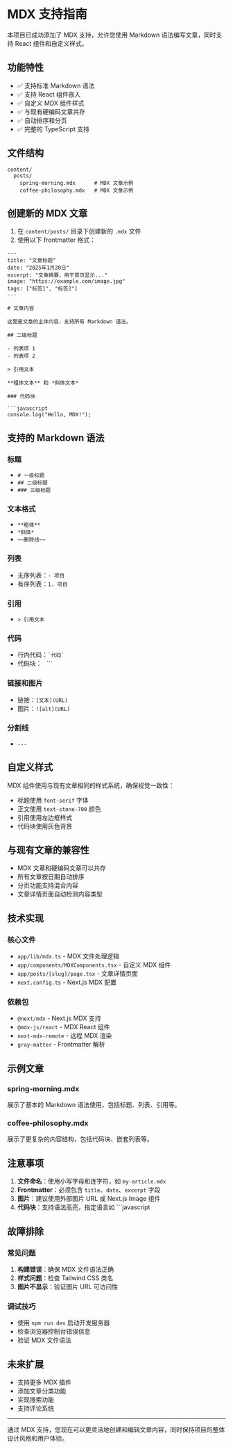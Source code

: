 # MDX 支持指南

本项目已成功添加了 MDX 支持，允许您使用 Markdown 语法编写文章，同时支持 React 组件和自定义样式。

## 功能特性

- ✅ 支持标准 Markdown 语法
- ✅ 支持 React 组件嵌入
- ✅ 自定义 MDX 组件样式
- ✅ 与现有硬编码文章共存
- ✅ 自动排序和分页
- ✅ 完整的 TypeScript 支持

## 文件结构

```
content/
  posts/
    spring-morning.mdx      # MDX 文章示例
    coffee-philosophy.mdx   # MDX 文章示例
```

## 创建新的 MDX 文章

1. 在 `content/posts/` 目录下创建新的 `.mdx` 文件
2. 使用以下 frontmatter 格式：

```mdx
---
title: "文章标题"
date: "2025年1月20日"
excerpt: "文章摘要，用于首页显示..."
image: "https://example.com/image.jpg"
tags: ["标签1", "标签2"]
---

# 文章内容

这里是文章的主体内容，支持所有 Markdown 语法。

## 二级标题

- 列表项 1
- 列表项 2

> 引用文本

**粗体文本** 和 *斜体文本*

### 代码块

```javascript
console.log("Hello, MDX!");
```

## 支持的 Markdown 语法

### 标题
- `# 一级标题`
- `## 二级标题`
- `### 三级标题`

### 文本格式
- `**粗体**`
- `*斜体*`
- `~~删除线~~`

### 列表
- 无序列表：`- 项目`
- 有序列表：`1. 项目`

### 引用
- `> 引用文本`

### 代码
- 行内代码：`` `代码` ``
- 代码块：``` ``` ```

### 链接和图片
- 链接：`[文本](URL)`
- 图片：`![alt](URL)`

### 分割线
- `---`

## 自定义样式

MDX 组件使用与现有文章相同的样式系统，确保视觉一致性：

- 标题使用 `font-serif` 字体
- 正文使用 `text-stone-700` 颜色
- 引用使用左边框样式
- 代码块使用灰色背景

## 与现有文章的兼容性

- MDX 文章和硬编码文章可以共存
- 所有文章按日期自动排序
- 分页功能支持混合内容
- 文章详情页面自动检测内容类型

## 技术实现

### 核心文件
- `app/lib/mdx.ts` - MDX 文件处理逻辑
- `app/components/MDXComponents.tsx` - 自定义 MDX 组件
- `app/posts/[slug]/page.tsx` - 文章详情页面
- `next.config.ts` - Next.js MDX 配置

### 依赖包
- `@next/mdx` - Next.js MDX 支持
- `@mdx-js/react` - MDX React 组件
- `next-mdx-remote` - 远程 MDX 渲染
- `gray-matter` - Frontmatter 解析

## 示例文章

### spring-morning.mdx
展示了基本的 Markdown 语法使用，包括标题、列表、引用等。

### coffee-philosophy.mdx
展示了更复杂的内容结构，包括代码块、嵌套列表等。

## 注意事项

1. **文件命名**：使用小写字母和连字符，如 `my-article.mdx`
2. **Frontmatter**：必须包含 `title`、`date`、`excerpt` 字段
3. **图片**：建议使用外部图片 URL 或 Next.js Image 组件
4. **代码块**：支持语法高亮，指定语言如 ```javascript

## 故障排除

### 常见问题

1. **构建错误**：确保 MDX 文件语法正确
2. **样式问题**：检查 Tailwind CSS 类名
3. **图片不显示**：验证图片 URL 可访问性

### 调试技巧

- 使用 `npm run dev` 启动开发服务器
- 检查浏览器控制台错误信息
- 验证 MDX 文件语法

## 未来扩展

- 支持更多 MDX 插件
- 添加文章分类功能
- 实现搜索功能
- 支持评论系统

---

通过 MDX 支持，您现在可以更灵活地创建和编辑文章内容，同时保持项目的整体设计风格和用户体验。 